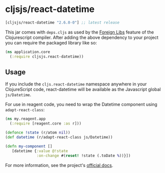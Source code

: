 # cljsjs/react-datetime

[](dependency)
```clojure
[cljsjs/react-datetime "2.6.0-0"] ;; latest release
```
[](/dependency)

This jar comes with `deps.cljs` as used by the [Foreign Libs][flibs] feature
of the Clojurescript compiler. After adding the above dependency to your project
you can require the packaged library like so:

```clojure
(ns application.core
  (:require cljsjs.react-datetime))
```

[flibs]: https://github.com/clojure/clojurescript/wiki/Packaging-Foreign-Dependencies

## Usage

If you include the `cljs.react-datetime` namespace anywhere in your
ClojureScript code, react-datetime will be available as the Javascript
global `js/Datetime`.

For use in reagent code, you need to wrap the Datetime component using
`adapt-react-class`:

```clojure
(ns my.reagent.app
  (:require [reagent.core :as r]))

(defonce !state (r/atom nil))
(def datetime (r/adapt-react-class js/Datetime))

(defn my-component []
   [datetime {:value @!state
              :on-change #(reset! !state (.toDate %))}])
```

For more information, see the project's [official docs](https://github.com/YouCanBookMe/react-datetime).
